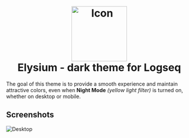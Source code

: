   
<h1 align="center">
  <img src="elysium_logo.svg" alt="Icon" width="150" height="150"> 
  <br>Elysium - dark theme for Logseq<br>
</h1>


The goal of this theme is to provide a smooth experience and maintain attractive colors, even when **Night Mode** *(yellow light filter)* is turned on, whether on desktop or mobile.

## Screenshots
![Desktop](./media/elysium_screenshot.png)

